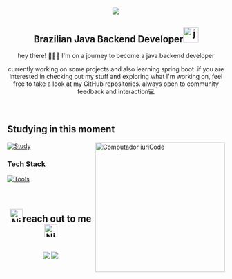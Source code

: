 <!-- welcome -->
<h1 align="center">
   <img src="https://readme-typing-svg.demolab.com?font=Creepster&size=60&duration=1000&pause=1000&color=637EC7&center=true&vCenter=true&width=800&lines=Hey!;This+is+my+GitHub+account!" />      
</h1>

<!-- introduction -->
<div>
  <h2 align="center">Brazilian Java Backend Developer<img width=35 src="https://cdn.jsdelivr.net/gh/devicons/devicon/icons/java/java-original.svg" alt="java logo"/> </h2> 
  <p align="center">hey there! 🧛🏻‍♀️ I'm on a journey to become a java backend developer </p>

  <p style="text-align: center;"> currently working on some projects and also learning spring boot. if you are interested in checking out my stuff and exploring what I'm working on, feel free to take a look at my GitHub repositories. always open to community feedback and interaction💻</p>
</div>
  

<!-- total commits -->
<!-- 
 <div width="1000" align="center">
  <img width=400 src="https://github-readme-stats.vercel.app/api?username=LauriESB&theme=discord_old_blurple&count_private=true&show_icons=true&rank_icon=github&border_radius=10" alt="readme stats" />
   <img width="355" src="https://github-readme-stats.vercel.app/api/top-langs?username=LauriESB&locale=en&hide_title=false&layout=compact&card_width=300&langs_count=5&theme=discord_old_blurple&hide_border=false"
  alt="languages graph" />
    
</div>
-->
<br>

## Studying in this moment

<img style="z-index:1;"  src="https://raw.githubusercontent.com/MicaelliMedeiros/micaellimedeiros/master/image/computer-illustration.png" min-width="300px" max-width="300px" width="300px" align="right" alt="Computador iuriCode">

[![Study](https://skillicons.dev/icons?i=java,spring)](https://skillicons.dev) 

<!-- <img src="https://user-images.githubusercontent.com/25181517/183891303-41f257f8-6b3d-487c-aa56-c497b880d0fb.png" alt="Spring Boot" width="53" height="auto"> -->


<!-- [![Study](https://user-images.githubusercontent.com/25181517/183891303-41f257f8-6b3d-487c-aa56-c497b880d0fb.png)](https://user-images.githubusercontent.com/25181517/183891303-41f257f8-6b3d-487c-aa56-c497b880d0fb.png) -->


<h3> Tech Stack </h3> 

[![Tools](https://skillicons.dev/icons?i=linux,vscode,idea,git,github,postgresql)](https://skillicons.dev)


<!-- <img src="https://upload.wikimedia.org/wikipedia/commons/9/98/Apache_NetBeans_Logo.svg" alt="NetBeans Logo" width="42" height="auto"> -->

<br>

<!-- contact into -->

<h2 align="center"><img src="https://em-content.zobj.net/source/microsoft/309/ninja-cat_1f431-200d-1f464.png" alt="Ninja Cat" width="30" height="auto">reach out to me <img src="https://em-content.zobj.net/source/microsoft/309/ninja-cat_1f431-200d-1f464.png" alt="Ninja Cat" width="30" height="auto"> </h2>

<br>

<div align="center">
  <a href="https://www.linkedin.com/in/laurisantinelli/"><img src="https://img.shields.io/badge/-LinkedIn-%230077B5?style=for-the-badge&logo=linkedin&logoColor=white"/></a>
  <a href = "mailto:ich.lauri@gmail.com"><img src="https://img.shields.io/badge/-Gmail-%23333?style=for-the-badge&logo=gmail&logoColor=white" target="_blank" /></a>
</div>

###

